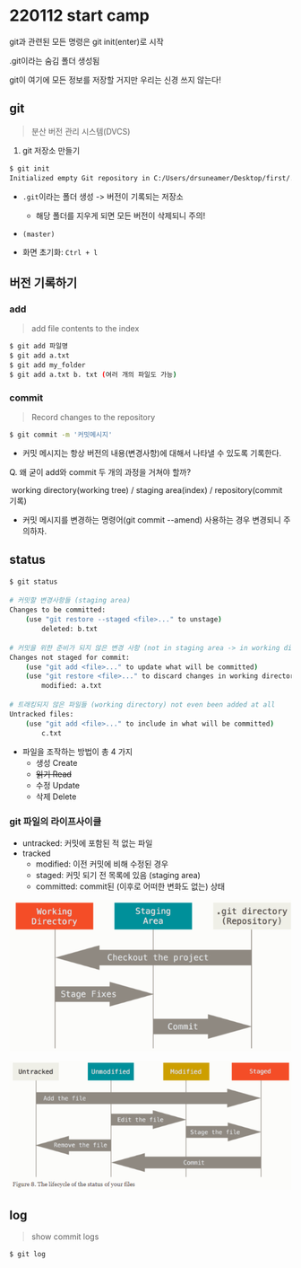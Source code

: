 # 220112 start camp

git과 관련된 모든 명령은 git init(enter)로 시작

.git이라는 숨김 폴더 생성됨

git이 여기에 모든 정보를 저장할 거지만 우리는 신경 쓰지 않는다!



## git

> 분산 버전 관리 시스템(DVCS)

1. git 저장소 만들기

```bash
$ git init
Initialized empty Git repository in C:/Users/drsuneamer/Desktop/first/.git/

```

- `.git`이라는 폴더 생성 -> 버전이 기록되는 저장소
  - 해당 폴더를 지우게 되면 모든 버전이 삭제되니 주의!

- `(master)` 

- 화면 초기화: `Ctrl + l`



## 버전 기록하기

### add

> add file contents to the index

```bash
$ git add 파일명
$ git add a.txt
$ git add my_folder
$ git add a.txt b. txt (여러 개의 파일도 가능)
```

### commit

> Record changes to the repository

```bash
$ git commit -m '커밋메시지'
```

- 커밋 메시지는 항상 버전의 내용(변경사항)에 대해서 나타낼 수 있도록 기록한다.

Q. 왜 굳이 add와 commit 두 개의 과정을 거쳐야 할까?

​	working directory(working tree) / staging area(index) / repository(commit 기록)

- 커밋 메시지를 변경하는 명령어(git commit --amend) 사용하는 경우 변경되니 주의하자.

## status

```bash
$ git status

# 커밋할 변경사항들 (staging area)
Changes to be committed:
	(use "git restore --staged <file>..." to unstage)
		deleted: b.txt
	
# 커밋을 위한 준비가 되지 않은 변경 사항 (not in staging area -> in working directory)
Changes not staged for commit:
	(use "git add <file>..." to update what will be committed)
	(use "git restore <file>..." to discard changes in working directory)
		modified: a.txt

# 트래킹되지 않은 파일들 (working directory) not even been added at all
Untracked files:
	(use "git add <file>..." to include in what will be committed)
		c.txt
```



- 파일을 조작하는 방법이 총 4 가지
  - 생성 Create	
  - ~~읽기 Read~~
  - 수정 Update
  - 삭제 Delete



### git 파일의 라이프사이클

- untracked: 커밋에 포함된 적 없는 파일
- tracked
  - modified: 이전 커밋에 비해 수정된 경우
  - staged: 커밋 되기 전 목록에 있음 (staging area)
  - committed: commit된 (이후로 어떠한 변화도 없는) 상태



![image-20220113102109045](220112startcamp.assets/image-20220113102109045-16420368709841.png)

![image-20220113102153432](220112startcamp.assets/image-20220113102153432-16420369145762.png)



## log

> show commit logs

```bash
$ git log
```

